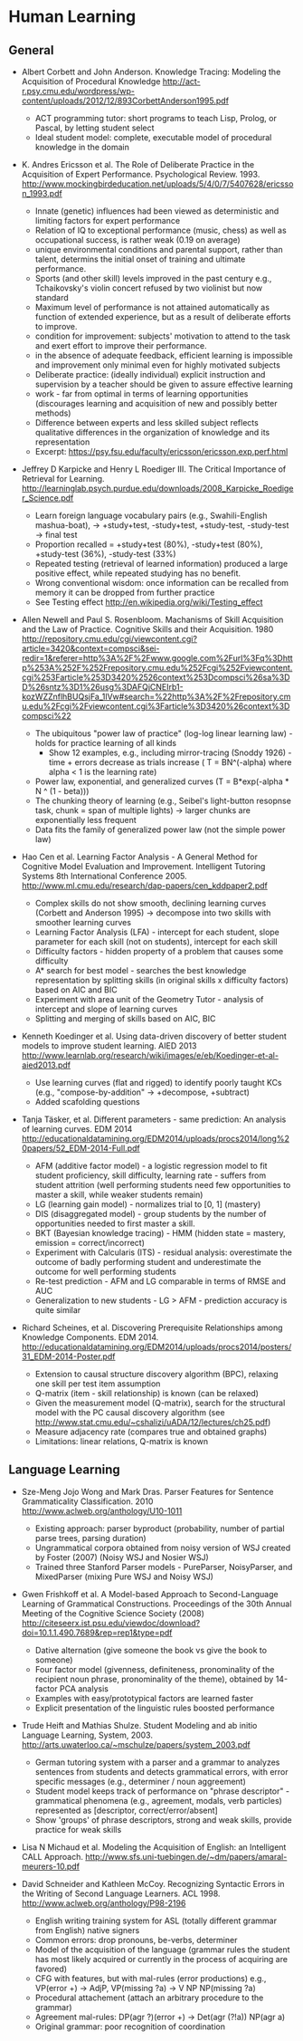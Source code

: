 Human Learning
==============

General
-------

* Albert Corbett and John Anderson. Knowledge Tracing: Modeling the Acquisition of Procedural Knowledge http://act-r.psy.cmu.edu/wordpress/wp-content/uploads/2012/12/893CorbettAnderson1995.pdf
  - ACT programming tutor: short programs to teach Lisp, Prolog, or Pascal, by letting student select
  - Ideal student model: complete, executable model of procedural knowledge in the domain

* K. Andres Ericsson et al. The Role of Deliberate Practice in the Acquisition of Expert Performance. Psychological Review. 1993. http://www.mockingbirdeducation.net/uploads/5/4/0/7/5407628/ericsson_1993.pdf
  - Innate (genetic) influences had been viewed as deterministic and limiting factors for expert performance
  - Relation of IQ to exceptional performance (music, chess) as well as occupational success, is rather weak (0.19 on average)
  - unique environmental conditions and parental support, rather than talent, determins the initial onset of training and ultimate performance.
  - Sports (and other skill) levels improved in the past century e.g., Tchaikovsky's violin concert refused by two violinist but now standard
  - Maximum level of performance is not attained automatically as function of extended experience, but as a result of deliberate efforts to improve.
  - condition for improvement: subjects' motivation to attend to the task and exert effort to improve their performance.
  - in the absence of adequate feedback, efficient learning is impossible and improvement only minimal even for highly motivated subjects
  - Deliberate practice: (ideally individual) explicit instruction and supervision by a teacher should be given to assure effective learning
  - work - far from optimal in terms of learning opportunities (discourages learning and acquisition of new and possibly better methods)
  - Difference between experts and less skilled subject reflects qualitative differences in the organization of knowledge and its representation
  - Excerpt: https://psy.fsu.edu/faculty/ericsson/ericsson.exp.perf.html

* Jeffrey D Karpicke and Henry L Roediger III. The Critical Importance of Retrieval for Learning. http://learninglab.psych.purdue.edu/downloads/2008_Karpicke_Roediger_Science.pdf
  - Learn foreign language vocabulary pairs (e.g., Swahili-English mashua-boat), -> +study+test, -study+test, +study-test, -study-test -> final test
  - Proportion recalled = +study+test (80%), -study+test (80%), +study-test (36%), -study-test (33%)
  - Repeated testing (retrieval of learned information) produced a large positive effect, while repeated studying has no benefit.
  - Wrong conventional wisdom: once information can be recalled from memory it can be dropped from further practice
  - See Testing effect http://en.wikipedia.org/wiki/Testing_effect


* Allen Newell and Paul S. Rosenbloom. Machanisms of Skill Acquisition and the Law of Practice. Cognitive Skills and their Acquisition. 1980 http://repository.cmu.edu/cgi/viewcontent.cgi?article=3420&context=compsci&sei-redir=1&referer=http%3A%2F%2Fwww.google.com%2Furl%3Fq%3Dhttp%253A%252F%252Frepository.cmu.edu%252Fcgi%252Fviewcontent.cgi%253Farticle%253D3420%2526context%253Dcompsci%26sa%3DD%26sntz%3D1%26usg%3DAFQjCNEIrb1-kozWZZnflhBUQsjFa_1lVw#search=%22http%3A%2F%2Frepository.cmu.edu%2Fcgi%2Fviewcontent.cgi%3Farticle%3D3420%26context%3Dcompsci%22
  - The ubiquitous "power law of practice" (log-log linear learning law) - holds for practice learning of all kinds
    - Show 12 examples, e.g., including mirror-tracing (Snoddy 1926) - time + errors decrease as trials increase ( T = BN^(-alpha) where alpha < 1 is the learning rate)
  - Power law, exponential, and generalized curves (T = B*exp(-alpha * N ^ (1 - beta)))
  - The chunking theory of learning (e.g., Seibel's light-button resopnse task, chunk = span of multiple lights) -> larger chunks are exponentially less frequent
  - Data fits the family of generalized power law (not the simple power law)


- Hao Cen et al. Learning Factor Analysis - A General Method for Cognitive Model Evaluation and Improvement.  Intelligent Tutoring Systems 8th International Conference 2005. http://www.ml.cmu.edu/research/dap-papers/cen_kddpaper2.pdf
  - Complex skills do not show smooth, declining learning curves (Corbett and Anderson 1995) -> decompose into two skills with smoother learning curves
  - Learning Factor Analysis (LFA) - intercept for each student, slope parameter for each skill (not on students), intercept for each skill
  - Difficulty factors - hidden property of a problem that causes some difficulty
  - A* search for best model - searches the best knowledge representation by splitting skills (in original skills x difficulty factors) based on AIC and BIC
  - Experiment with area unit of the Geometry Tutor - analysis of intercept and slope of learning curves
  - Splitting and merging of skills based on AIC, BIC

- Kenneth Koedinger et al. Using data-driven discovery of better student models to improve student learning. AIED 2013 http://www.learnlab.org/research/wiki/images/e/eb/Koedinger-et-al-aied2013.pdf
  - Use learning curves (flat and rigged) to identify poorly taught KCs (e.g., "compose-by-addition" -> +decompose, +subtract)
  - Added scafolding questions


- Tanja Täsker, et al. Different parameters - same prediction: An analysis of learning curves. EDM 2014 http://educationaldatamining.org/EDM2014/uploads/procs2014/long%20papers/52_EDM-2014-Full.pdf
  - AFM (additive factor model) - a logistic regression model to fit student proficiency, skill difficulty, learning rate - suffers from student attrition (well performing students need few opportunities to master a skill, while weaker students remain)
  - LG (learning gain model) - normalizes trial to [0, 1] (mastery)
  - DIS (disaggregated model) - group students by the number of opportunities needed to first master a skill.
  - BKT (Bayesian knowledge tracing) - HMM (hidden state = mastery, emission = correct/incorrect)
  - Experiment with Calcularis (ITS) - residual analysis: overestimate the outcome of badly performing student and underestimate the outcome for well performing students
  - Re-test prediction - AFM and LG comparable in terms of RMSE and AUC
  - Generalization to new students - LG > AFM - prediction accuracy is quite similar

- Richard Scheines, et al. Discovering Prerequisite Relationships among Knowledge Components. EDM 2014. http://educationaldatamining.org/EDM2014/uploads/procs2014/posters/31_EDM-2014-Poster.pdf
    - Extension to causal structure discovery algorithm (BPC), relaxing one skill per test item assumption
    - Q-matrix (item - skill relationship) is known (can be relaxed)
    - Given the measurement model (Q-matrix), search for the structural model with the PC causal discovery algorithm (see http://www.stat.cmu.edu/~cshalizi/uADA/12/lectures/ch25.pdf)
    - Measure adjacency rate (compares true and obtained graphs)
    - Limitations: linear relations, Q-matrix is known


Language Learning
-----------------
- Sze-Meng Jojo Wong and Mark Dras. Parser Features for Sentence Grammaticality Classification. 2010 http://www.aclweb.org/anthology/U10-1011
  - Existing approach: parser byproduct (probability, number of partial parse trees, parsing duration)
  - Ungrammatical corpora obtained from noisy version of WSJ created by Foster (2007) (Noisy WSJ and Nosier WSJ)
  - Trained three Stanford Parser models - PureParser, NoisyParser, and MixedParser (mixing Pure WSJ and Noisy WSJ)

- Gwen Frishkoff et al. A Model-based Approach to Second-Language Learning of Grammatical Constructions. Proceedings of the 30th Annual Meeting of the Cognitive Science Society (2008) http://citeseerx.ist.psu.edu/viewdoc/download?doi=10.1.1.490.7689&rep=rep1&type=pdf
  - Dative alternation (give someone the book vs give the book to someone)
  - Four factor model (givenness, definiteness, pronominality of the recipient noun phrase, pronominality of the theme), obtained by 14-factor PCA analysis
  - Examples with easy/prototypical factors are learned faster
  - Explicit presentation of the linguistic rules boosted performance

- Trude Heift and Mathias Shulze. Student Modeling and ab initio Language Learning, System, 2003. http://arts.uwaterloo.ca/~mschulze/papers/system_2003.pdf
  - German tutoring system with a parser and a grammar to analyzes sentences from students and detects grammatical errors, with error specific messages (e.g., determiner / noun aggreement)
  - Student model keeps track of performance on "phrase descriptor" - grammatical phenomena (e.g., agreement, modals, verb particles) represented as [descriptor, correct/error/absent]
  - Show 'groups' of phrase descriptors, strong and weak skills, provide practice for weak skills

- Lisa N Michaud et al. Modeling the Acquisition of English: an Intelligent CALL Approach. http://www.sfs.uni-tuebingen.de/~dm/papers/amaral-meurers-10.pdf

- David Schneider and Kathleen McCoy. Recognizing Syntactic Errors in the Writing of Second Language Learners. ACL 1998. http://www.aclweb.org/anthology/P98-2196
  - English writing training system for ASL (totally different grammar from English) native signers
  - Common errors: drop pronouns, be-verbs, determiner
  - Model of the acquisition of the language (grammar rules the student has most likely acquired or currently in the process of acquiring are favored)
  - CFG with features, but with mal-rules (error productions) e.g., VP(error +) -> AdjP, VP(missing ?a) -> V NP NP(missing ?a)
  - Procedural attachement (attach an arbitrary procedure to the grammar)
  - Agreement mal-rules: DP(agr ?)(error +) -> Det(agr (?!a)) NP(agr a)
  - Original grammar: poor recognition of coordination

